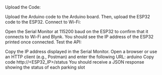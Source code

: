 Upload the Code:

Upload the Arduino code to the Arduino board.
Then, upload the ESP32 code to the ESP32.
Connect to Wi-Fi:

Open the Serial Monitor at 115200 baud on the ESP32 to confirm that it connects to Wi-Fi and Blynk. You should see the IP address of the ESP32 printed once connected.
Test the API:

Copy the IP address displayed in the Serial Monitor.
Open a browser or use an HTTP client (e.g., Postman) and enter the following URL:
arduino
Copy code
http://<ESP32_IP>/status
You should receive a JSON response showing the status of each parking slot
